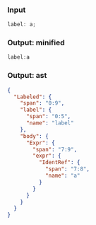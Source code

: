### Input
```js
label: a;
```

### Output: minified
```js
label:a
```

### Output: ast
```json
{
  "Labeled": {
    "span": "0:9",
    "label": {
      "span": "0:5",
      "name": "label"
    },
    "body": {
      "Expr": {
        "span": "7:9",
        "expr": {
          "IdentRef": {
            "span": "7:8",
            "name": "a"
          }
        }
      }
    }
  }
}
```
